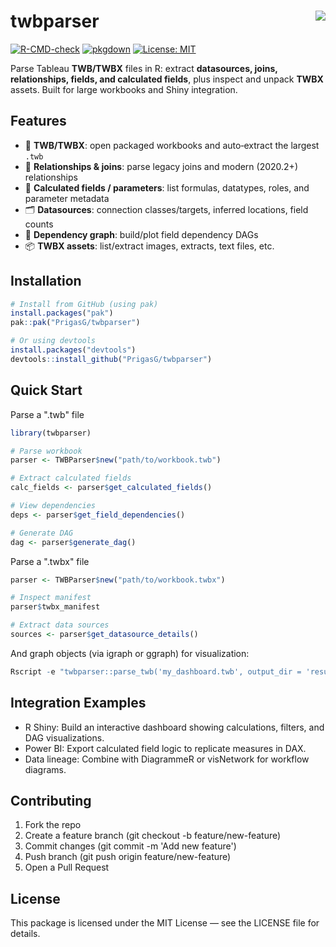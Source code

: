 # twbparser <img src="https://img.shields.io/badge/Tableau-TWB/TWBX-blue" align="right"/>

[![R-CMD-check](https://github.com/%3CUSER%3E/twbparser/actions/workflows/R-CMD-check.yaml/badge.svg?branch=master)](https://github.com/%3CUSER%3E/twbparser/actions/workflows/R-CMD-check.yaml) [![pkgdown](https://github.com/%3CUSER%3E/twbparser/actions/workflows/pkgdown.yaml/badge.svg?branch=master)](https://%3CUSER%3E.github.io/twbparser/) [![License: MIT](https://img.shields.io/badge/License-MIT-yellow.svg)](LICENSE.md)

Parse Tableau **TWB/TWBX** files in R: extract **datasources, joins, relationships, fields, and calculated fields**, plus inspect and unpack **TWBX** assets. Built for large workbooks and Shiny integration.

## Features

-   🧭 **TWB/TWBX**: open packaged workbooks and auto‑extract the largest `.twb`
-   🔗 **Relationships & joins**: parse legacy joins and modern (2020.2+) relationships
-   🧮 **Calculated fields / parameters**: list formulas, datatypes, roles, and parameter metadata
-   🗂️ **Datasources**: connection classes/targets, inferred locations, field counts
-   🧱 **Dependency graph**: build/plot field dependency DAGs
-   📦 **TWBX assets**: list/extract images, extracts, text files, etc.

## Installation

``` r
# Install from GitHub (using pak)
install.packages("pak")
pak::pak("PrigasG/twbparser")

# Or using devtools
install.packages("devtools")
devtools::install_github("PrigasG/twbparser")
```

## Quick Start

Parse a ".twb" file

``` r
library(twbparser)

# Parse workbook
parser <- TWBParser$new("path/to/workbook.twb")

# Extract calculated fields
calc_fields <- parser$get_calculated_fields()

# View dependencies
deps <- parser$get_field_dependencies()

# Generate DAG
dag <- parser$generate_dag()
```

Parse a ".twbx" file

``` r
parser <- TWBParser$new("path/to/workbook.twbx")

# Inspect manifest
parser$twbx_manifest

# Extract data sources
sources <- parser$get_datasource_details()
```

And graph objects (via igraph or ggraph) for visualization:

``` r
Rscript -e "twbparser::parse_twb('my_dashboard.twb', output_dir = 'results/')"
```

## Integration Examples

-   R Shiny: Build an interactive dashboard showing calculations, filters, and DAG visualizations.
-   Power BI: Export calculated field logic to replicate measures in DAX.
-   Data lineage: Combine with DiagrammeR or visNetwork for workflow diagrams.


## Contributing

1.  Fork the repo
2.  Create a feature branch (git checkout -b feature/new-feature)
3.  Commit changes (git commit -m 'Add new feature')
4.  Push branch (git push origin feature/new-feature)
5.  Open a Pull Request

## License

This package is licensed under the MIT License — see the LICENSE file for details.
